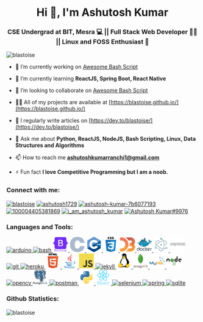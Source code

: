 <h1 align="center">Hi 👋, I'm Ashutosh Kumar</h1>
<h3 align="center">CSE Undergrad at BIT, Mesra 💻 || Full Stack Web Developer 👨‍💻 || Linux and FOSS Enthusiast 🐧 </h3>

<p align="left"> <img src="https://komarev.com/ghpvc/?username=blastoise&label=Profile%20views&color=0e75b6&style=flat" alt="blastoise" /> </p>

- 🔭 I’m currently working on [Awesome Bash Script](https://github.com/Blastoise/Awesome-Bash-Scripts)

- 🌱 I’m currently learning **ReactJS, Spring Boot, React Native**

- 👯 I’m looking to collaborate on [Awesome Bash Script](https://github.com/Blastoise/Awesome-Bash-Scripts)

- 👨‍💻 All of my projects are available at [https://blastoise.github.io/](https://blastoise.github.io/)

- 📝 I regularly write articles on [https://dev.to/blastoise/](https://dev.to/blastoise/)

- 💬 Ask me about **Python, ReactJS, NodeJS, Bash Scripting, Linux, Data Structures and Algorithms**

- 📫 How to reach me **ashutoshkumarranchi1@gmail.com**

- ⚡ Fun fact **I love Competitive Programming but I am a noob.**

<h3 align="left">Connect with me:</h3>
<p align="left">
<a href="https://dev.to/blastoise" target="blank"><img align="center" src="https://cdn.jsdelivr.net/npm/simple-icons@3.0.1/icons/dev-dot-to.svg" alt="blastoise" height="30" width="40" /></a>
<a href="https://twitter.com/ashutosh1729" target="blank"><img align="center" src="https://cdn.jsdelivr.net/npm/simple-icons@3.0.1/icons/twitter.svg" alt="ashutosh1729" height="30" width="40" /></a>
<a href="https://linkedin.com/in/ashutosh-kumar-7b6077193" target="blank"><img align="center" src="https://cdn.jsdelivr.net/npm/simple-icons@3.0.1/icons/linkedin.svg" alt="ashutosh-kumar-7b6077193" height="30" width="40" /></a>
<a href="https://fb.com/100004405381869" target="blank"><img align="center" src="https://cdn.jsdelivr.net/npm/simple-icons@3.0.1/icons/facebook.svg" alt="100004405381869" height="30" width="40" /></a>
<a href="https://instagram.com/i_am_ashutosh_kumar" target="blank"><img align="center" src="https://cdn.jsdelivr.net/npm/simple-icons@3.0.1/icons/instagram.svg" alt="i_am_ashutosh_kumar" height="30" width="40" /></a>
<a href="https://discord.gg/Ashutosh Kumar#9976" target="blank"><img align="center" src="https://cdn.jsdelivr.net/npm/simple-icons@3.0.1/icons/discord.svg" alt="Ashutosh Kumar#9976" height="30" width="40" /></a>
</p>

<h3 align="left">Languages and Tools:</h3>
<p align="left"> <a href="https://www.arduino.cc/" target="_blank"> <img src="https://cdn.worldvectorlogo.com/logos/arduino-1.svg" alt="arduino" width="40" height="40"/> </a> <a href="https://www.gnu.org/software/bash/" target="_blank"> <img src="https://www.vectorlogo.zone/logos/gnu_bash/gnu_bash-icon.svg" alt="bash" width="40" height="40"/> </a> <a href="https://getbootstrap.com" target="_blank"> <img src="https://raw.githubusercontent.com/devicons/devicon/master/icons/bootstrap/bootstrap-plain-wordmark.svg" alt="bootstrap" width="40" height="40"/> </a> <a href="https://www.cprogramming.com/" target="_blank"> <img src="https://raw.githubusercontent.com/devicons/devicon/master/icons/c/c-original.svg" alt="c" width="40" height="40"/> </a> <a href="https://www.w3schools.com/cpp/" target="_blank"> <img src="https://raw.githubusercontent.com/devicons/devicon/master/icons/cplusplus/cplusplus-original.svg" alt="cplusplus" width="40" height="40"/> </a> <a href="https://www.w3schools.com/css/" target="_blank"> <img src="https://raw.githubusercontent.com/devicons/devicon/master/icons/css3/css3-original-wordmark.svg" alt="css3" width="40" height="40"/> </a> <a href="https://d3js.org/" target="_blank"> <img src="https://raw.githubusercontent.com/devicons/devicon/master/icons/d3js/d3js-original.svg" alt="d3js" width="40" height="40"/> </a> <a href="https://www.docker.com/" target="_blank"> <img src="https://raw.githubusercontent.com/devicons/devicon/master/icons/docker/docker-original-wordmark.svg" alt="docker" width="40" height="40"/> </a> <a href="https://www.electronjs.org" target="_blank"> <img src="https://raw.githubusercontent.com/devicons/devicon/master/icons/electron/electron-original.svg" alt="electron" width="40" height="40"/> </a> <a href="https://expressjs.com" target="_blank"> <img src="https://raw.githubusercontent.com/devicons/devicon/master/icons/express/express-original-wordmark.svg" alt="express" width="40" height="40"/> </a> <a href="https://git-scm.com/" target="_blank"> <img src="https://www.vectorlogo.zone/logos/git-scm/git-scm-icon.svg" alt="git" width="40" height="40"/> </a> <a href="https://heroku.com" target="_blank"> <img src="https://www.vectorlogo.zone/logos/heroku/heroku-icon.svg" alt="heroku" width="40" height="40"/> </a> <a href="https://www.w3.org/html/" target="_blank"> <img src="https://raw.githubusercontent.com/devicons/devicon/master/icons/html5/html5-original-wordmark.svg" alt="html5" width="40" height="40"/> </a> <a href="https://www.java.com" target="_blank"> <img src="https://raw.githubusercontent.com/devicons/devicon/master/icons/java/java-original.svg" alt="java" width="40" height="40"/> </a> <a href="https://developer.mozilla.org/en-US/docs/Web/JavaScript" target="_blank"> <img src="https://raw.githubusercontent.com/devicons/devicon/master/icons/javascript/javascript-original.svg" alt="javascript" width="40" height="40"/> </a> <a href="https://jekyllrb.com/" target="_blank"> <img src="https://www.vectorlogo.zone/logos/jekyllrb/jekyllrb-icon.svg" alt="jekyll" width="40" height="40"/> </a> <a href="https://www.linux.org/" target="_blank"> <img src="https://raw.githubusercontent.com/devicons/devicon/master/icons/linux/linux-original.svg" alt="linux" width="40" height="40"/> </a> <a href="https://www.mongodb.com/" target="_blank"> <img src="https://raw.githubusercontent.com/devicons/devicon/master/icons/mongodb/mongodb-original-wordmark.svg" alt="mongodb" width="40" height="40"/> </a> <a href="https://www.mysql.com/" target="_blank"> <img src="https://raw.githubusercontent.com/devicons/devicon/master/icons/mysql/mysql-original-wordmark.svg" alt="mysql" width="40" height="40"/> </a> <a href="https://nodejs.org" target="_blank"> <img src="https://raw.githubusercontent.com/devicons/devicon/master/icons/nodejs/nodejs-original-wordmark.svg" alt="nodejs" width="40" height="40"/> </a> <a href="https://opencv.org/" target="_blank"> <img src="https://www.vectorlogo.zone/logos/opencv/opencv-icon.svg" alt="opencv" width="40" height="40"/> </a> <a href="https://www.postgresql.org" target="_blank"> <img src="https://raw.githubusercontent.com/devicons/devicon/master/icons/postgresql/postgresql-original-wordmark.svg" alt="postgresql" width="40" height="40"/> </a> <a href="https://postman.com" target="_blank"> <img src="https://www.vectorlogo.zone/logos/getpostman/getpostman-icon.svg" alt="postman" width="40" height="40"/> </a> <a href="https://www.python.org" target="_blank"> <img src="https://raw.githubusercontent.com/devicons/devicon/master/icons/python/python-original.svg" alt="python" width="40" height="40"/> </a> <a href="https://reactjs.org/" target="_blank"> <img src="https://raw.githubusercontent.com/devicons/devicon/master/icons/react/react-original-wordmark.svg" alt="react" width="40" height="40"/> </a> <a href="https://www.selenium.dev" target="_blank"> <img src="https://raw.githubusercontent.com/detain/svg-logos/780f25886640cef088af994181646db2f6b1a3f8/svg/selenium-logo.svg" alt="selenium" width="40" height="40"/> </a> <a href="https://spring.io/" target="_blank"> <img src="https://www.vectorlogo.zone/logos/springio/springio-icon.svg" alt="spring" width="40" height="40"/> </a> <a href="https://www.sqlite.org/" target="_blank"> <img src="https://www.vectorlogo.zone/logos/sqlite/sqlite-icon.svg" alt="sqlite" width="40" height="40"/> </a> </p>

<h3 align="left">Github Statistics:</h3>

<p><img align="center" src="https://github-readme-stats.vercel.app/api?username=blastoise&show_icons=true&locale=en&theme=radical" alt="blastoise" /></p>
